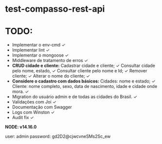 # test-compasso-rest-api

# TODO:
- Implementar o env-cmd ✓
- Implementar lint ✓
- Implementar o mongoose ✓
- Middleware de tratamento de erros ✓
- **CRUD cidade e cliente:** 
 Cadastrar cidade e cliente; ✓
 Consultar cidade pelo nome, estado, ✓
 Consultar cliente pelo nome e Id; ✓
 Remover cliente; ✓
 Alterar o nome do cliente; ✓
- **Considere o cadastro com dados básicos:** 
 Cidades: nome e estado; ✓
 Cliente: nome completo, sexo, data de nascimento, idade e cidade onde mora. ✓
- Migration do usuário admin e de todas as cidades do Brasil. ✓
- Validações com Joi ✓
- Documentação com Swagger
- Logs com Winston ✓
- Audit fix ✓

**NODE: v14.16.0**

user: admin
password: gd2D2@cjwcvneSMs2Sc_ew
